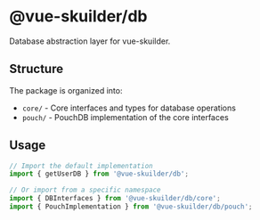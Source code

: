 # @vue-skuilder/db

Database abstraction layer for vue-skuilder.

## Structure

The package is organized into:

- `core/` - Core interfaces and types for database operations
- `pouch/` - PouchDB implementation of the core interfaces

## Usage

```typescript
// Import the default implementation
import { getUserDB } from '@vue-skuilder/db';

// Or import from a specific namespace
import { DBInterfaces } from '@vue-skuilder/db/core';
import { PouchImplementation } from '@vue-skuilder/db/pouch';
```
